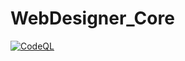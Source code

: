 # WebDesigner_Core
[![CodeQL](https://github.com/gabriel-rodriguezcastellini/WebDesigner_Core/actions/workflows/github-code-scanning/codeql/badge.svg)](https://github.com/gabriel-rodriguezcastellini/WebDesigner_Core/actions/workflows/github-code-scanning/codeql)
